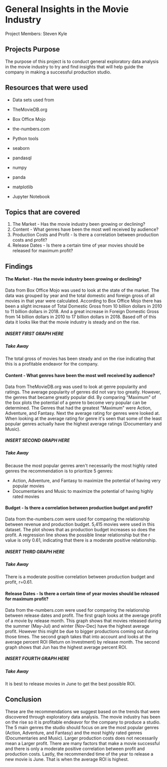 # General Insights in the Movie Industry
Project Members: Steven Kyle

## Projects Purpose
The purpose of this project is to conduct general exploratory data analysis in the movie industry to try and find insights that will help guide the company in making a successful production studio.

## Resources that were used

+ Data sets used from
 + TheMovieDB.org
 + Box Office Mojo
 + the-numbers.com


+ Python tools
 + seaborn
 + pandasql
 + numpy
 + panda
 + matplotlib
 + Jupyter Notebook



## Topics that are covered
1. The Market - Has the movie industry been growing or declining?
2. Content - What genres have been the most well received by audience?
3. Production Costs and Profit - Is there a correlation between production costs and profit?
4. Release Dates - Is there a certain time of year movies should be released for maximum profit?

## Findings

#### The Market - Has the movie industry been growing or declining?
Data from Box Office Mojo was used to look at the state of the market. The data was grouped by year and the total domestic and foreign gross of all movies in that year were calculated. According to Box Office Mojo there has been a slight increase of Total Domestic Gross from 10 billion dollars in 2010 to 11 billion dollars in 2018. And a great increase in Foreign Domestic Gross from 14 billion dollars in 2010 to 17 billion dollars in 2018. Based off of this data it looks like that the movie industry is steady and on the rise.

##### INSERT FIRST GRAPH HERE

##### Take Away
The total gross of movies has been steady and on the rise indicating that this is a profitable endeavor for the company.

#### Content - What genres have been the most well received by audience?
Data from TheMovieDB.org was used to look at genre popularity and ratings. The average popularity of genres did not vary too greatly. However, the genres that became greatly popular did. By comparing "Maximum" of the box plots the potential of a genre to become very popular can be determined. The Genres that had the greatest "Maximum" were Action, Adventure, and Fantasy. Next the average rating for genres were looked at. When looking at the average rating for genre it's seen that some of the least popular genres actually have the highest average ratings (Documentary and Music).

##### INSERT SECOND GRAPH HERE

##### Take Away
Because the most popular genres aren't necessarily the most highly rated genres the recommendation is to prioritize 5 genres:
+ Action, Adventure, and Fantasy to maximize the potential of having very popular movies
+ Documentaries and Music to maximize the potential of having highly rated movies

#### Budget - Is there a correlation between production budget and profit?
Data from the-numbers.com were used for comparing the relationship between revenue and production budget. 5,415 movies were used in this dataset. The plot shows that as production budget increases so does the profit. A regression line shows the possible linear relationship but the r value is only 0.61, indicating that there is a moderate positive relationship.

##### INSERT THIRD GRAPH HERE

##### Take Away
There is a moderate positive correlation between production budget and profit, r=0.61.

#### Release Dates - Is there a certain time of year movies should be released for maximum profit?
Data from the-numbers.com were used for comparing the relationship between release dates and profit. The first graph looks at the average profit of a movie by release month. This graph shows that movies released during the summer (May-Jul) and winter (Nov-Dec) have the highest average profit. However this might be due to bigger productions coming out during those times. The second graph takes that into account and looks at the average percent ROI (Return on Investment) by release month. The second graph shows that Jun has the highest average percent ROI.

##### INSERT FOURTH GRAPH HERE

##### Take Away
It is best to release movies in June to get the best possible ROI.

## Conclusion
These are the recommendations we suggest based on the trends that were discovered through exploratory data analysis. The movie industry has been on the rise so it is profitable endeavor for the company to produce a studio. The 5 main genres the studio should focus on are the most popular genres (Action, Adventure, and Fantasy) and the most highly rated genres (Documentaries and Music). Larger production costs does not necessarily mean a Larger profit. There are many factors that make a movie successful and there is only a moderate positive correlation between profit and production costs. Lastly, the recommended time of the year to release a new movie is June. That is when the average ROI is highest.
